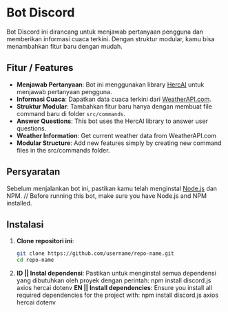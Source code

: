 # Bot Discord

Bot Discord ini dirancang untuk menjawab pertanyaan pengguna dan memberikan informasi cuaca terkini. Dengan struktur modular, kamu bisa menambahkan fitur baru dengan mudah.

## Fitur / Features
- **Menjawab Pertanyaan**: Bot ini menggunakan library [HercAI](https://www.npmjs.com/package/hercai) untuk menjawab pertanyaan pengguna.
- **Informasi Cuaca**: Dapatkan data cuaca terkini dari [WeatherAPI.com](https://www.weatherapi.com/).
- **Struktur Modular**: Tambahkan fitur baru hanya dengan membuat file command baru di folder `src/commands`.
- **Answer Questions**: This bot uses the HercAI library to answer user questions.
- **Weather Information**: Get current weather data from WeatherAPI.com
- **Modular Structure**: Add new features simply by creating new command files in the src/commands folder.

## Persyaratan
Sebelum menjalankan bot ini, pastikan kamu telah menginstal [Node.js](https://nodejs.org/) dan NPM. //
Before running this bot, make sure you have Node.js and NPM installed.

## Instalasi

1. **Clone repositori ini**:
   ```bash
   git clone https://github.com/username/repo-name.git
   cd repo-name
2. **ID || Instal dependensi**: Pastikan untuk menginstal semua dependensi yang dibutuhkan  oleh proyek dengan perintah: npm install discord.js axios hercai dotenv
   **EN || Install dependencies**: Ensure you install all required dependencies for the project with: npm install discord.js axios hercai dotenv

